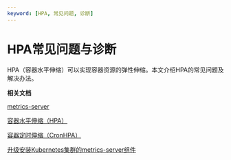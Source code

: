 ```yaml
---
keyword: [HPA, 常见问题, 诊断]
---
```


# HPA常见问题与诊断

HPA（容器水平伸缩）可以实现容器资源的弹性伸缩。本文介绍HPA的常见问题及解决办法。



**相关文档**  


[metrics-server](/intl.zh-CN/产品发布记录/组件介绍与变更记录/日志与监控/metrics-server.md)

[容器水平伸缩（HPA）](/intl.zh-CN/Kubernetes集群用户指南/弹性伸缩/容器水平伸缩（HPA）.md)

[容器定时伸缩（CronHPA）](/intl.zh-CN/Kubernetes集群用户指南/弹性伸缩/容器定时伸缩（CronHPA）.md)

[升级安装Kubernetes集群的metrics-server组件](/intl.zh-CN/Kubernetes集群用户指南/集群/升级集群/升级安装Kubernetes集群的metrics-server组件.md)

